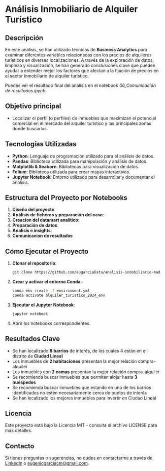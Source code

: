 # Análisis Inmobiliario de Alquiler Turístico

##  Descripción

En este análisis, se han utilizado técnicas de **Business Analytics** para examinar diferentes variables relacionadas con los precios de alquileres turísticos en diversas localizaciones. A través de la exploración de datos, limpieza y visualización, se han generado conclusiones clave que pueden ayudar a entender mejor los factores que afectan a la fijación de precios en el sector inmobiliario de alquiler turístico.

Puedes ver el resultado final del análisis en el notebook *06_Comunicación de resultados.ipynb*

## Objetivo principal

- Localizar el perfil (o perfiles) de inmuebles que maximizan el potencial comercial en el mercado del alquiler turístico y las principales zonas donde buscarlos.

## Tecnologías Utilizadas

- **Python**: Lenguaje de programación utilizado para el análisis de datos.
- **Pandas**: Biblioteca utilizada para manipulación y análisis de datos.
- **Matplotlib & Seaborn**: Bibliotecas para visualización de datos.
- **Folium**: Biblioteca utilizada para crear mapas interactivos.
- **Jupyter Notebook**: Entorno utilizado para desarrollar y documentar el análisis.

## Estructura del Proyecto por Notebooks

1. **Diseño del proyecto**:
2. **Análisis de ficheros y preparación del caso**:
3. **Creacion del datamart analitico**:
4. **Preparación de datos**:
5. **Analisis e insights**:
6. **Comunicacion de resultados**

## Cómo Ejecutar el Proyecto

1. **Clonar el repositorio**:

   ```bash
   git clone https://github.com/eugarciaData/analisis-inmobiliario-madrid-q4-2024
   ```
2. **Crear y activar el entorno Conda**:

   ```bash
   conda env create -f environment.yml
   conda activate alquiler_turistico_2024_env
   ```
3. **Ejecutar el Jupyter Notebook**:

   ```bash
   jupyter notebook
   ```
4. Abrir los notebooks correspondientes.

## Resultados Clave

* Se han localizado **8 barrios** de interés, de los cuales 4 están en el distrito de **Ciudad Lineal**
* Los inmuebles de **2 habitaciones** presentan la mejor relación compra-alquiler
* Los inmuebles con **2 camas** presentan la mejor relación compra-alquiler
* Se recomienda buscar inmuebles que permitan alojar hasta **3 huéspedes**
* Se recomienda buscar inmuebles que estando en uno de los barrios identificados no estén necesariamente cerca de puntos de interés
* Se han localizado los mejores inmuebles para invertir en Ciudad Lineal

## Licencia

Este proyecto está bajo la Licencia MIT - consulta el archivo LICENSE para más detalles.

## Contacto

Si tienes preguntas o sugerencias, no dudes en contactarme a través de [LinkedIn](http://www.linkedin.com/in/eugarciadata) o eugeniogarciacm@gmail.com.